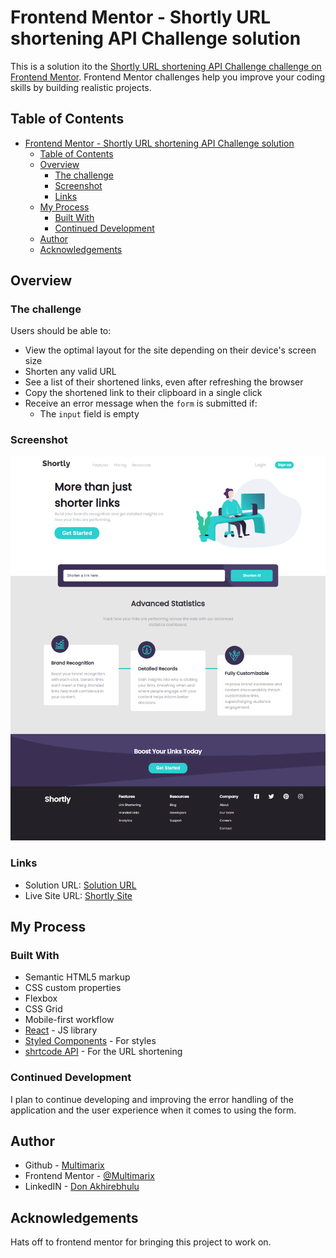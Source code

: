 # Frontend Mentor - Shortly URL shortening API Challenge solution

This is a solution ito the [Shortly URL shortening API Challenge challenge on Frontend Mentor](https://www.frontendmentor.io/challenges/url-shortening-api-landing-page-2ce3ob-G). Frontend Mentor challenges help you improve your coding skills by building realistic projects.

## Table of Contents

- [Frontend Mentor - Shortly URL shortening API Challenge solution](#frontend-mentor---shortly-url-shortening-api-challenge-solution)
  - [Table of Contents](#table-of-contents)
  - [Overview](#overview)
    - [The challenge](#the-challenge)
    - [Screenshot](#screenshot)
    - [Links](#links)
  - [My Process](#my-process)
    - [Built With](#built-with)
    - [Continued Development](#continued-development)
  - [Author](#author)
  - [Acknowledgements](#acknowledgements)

## Overview

### The challenge

Users should be able to:

- View the optimal layout for the site depending on their device's screen size
- Shorten any valid URL
- See a list of their shortened links, even after refreshing the browser
- Copy the shortened link to their clipboard in a single click
- Receive an error message when the `form` is submitted if:
  - The `input` field is empty

### Screenshot

![shortly](./screenshots/screencapture-shortly-reactapp-netlify-app-2022-09-12-18_52_05.png)

### Links

- Solution URL: [Solution URL](https://github.com/Multimarix/url-shortener-react-app)
- Live Site URL: [Shortly Site](https://shortly-reactapp.netlify.app/)

## My Process

### Built With

- Semantic HTML5 markup
- CSS custom properties
- Flexbox
- CSS Grid
- Mobile-first workflow
- [React](https://reactjs.org/) - JS library
- [Styled Components](https://styled-components.com/) - For styles
- [shrtcode API](https://app.shrtco.de/) - For the URL shortening

### Continued Development

I plan to continue developing and improving the error handling of the application and the user experience when it comes to using the form.

## Author

- Github - [Multimarix](https://github.com/Multimarix)
- Frontend Mentor - [@Multimarix](https://www.frontendmentor.io/profile/Multimarix)
- LinkedIN - [Don Akhirebhulu](https://www.linkedin.com/in/don-akhirebhulu-675082242/)

## Acknowledgements

Hats off to frontend mentor for bringing this project to work on.
